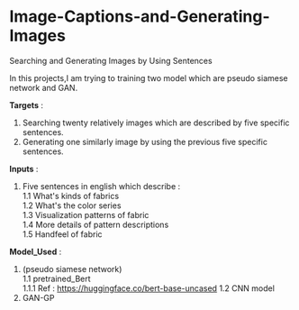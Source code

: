# Image-Captions-and-Generating-Images
Searching and Generating Images by Using Sentences

In this projects,I am trying to training two model which are pseudo siamese network and GAN.

**Targets** :
1. Searching twenty relatively images which are described by five specific sentences.
2. Generating one similarly image by using the previous five specific sentences.

**Inputs** :
1. Five sentences in english which describe : <br>
  1.1 What's kinds of fabrics <br>
  1.2 What's the color series  <br> 
  1.3 Visualization patterns of fabric <br>
  1.4 More details of pattern descriptions  <br>
  1.5 Handfeel of fabric

**Model_Used** : 
1. (pseudo siamese network)  <br>
  1.1 pretrained_Bert <br>
    1.1.1 Ref : https://huggingface.co/bert-base-uncased
  1.2 CNN model <br>
2. GAN-GP
